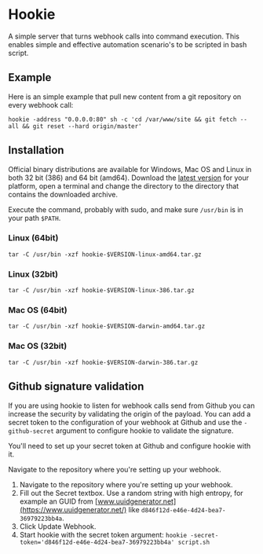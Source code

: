 # Hookie

A simple server that turns webhook calls into command execution. This enables simple and effective
automation scenario's to be scripted in bash script.

## Example

Here is an simple example that pull new content from a git repository on every webhook call:

```
hookie -address "0.0.0.0:80" sh -c 'cd /var/www/site && git fetch --all && git reset --hard origin/master'

```
## Installation

Official binary distributions are available for Windows, Mac OS and Linux in both 32 bit (386) and 64 bit (amd64).
Download the [latest version](https://github.com/pjvds/hookie/releases/latest) for your platform, open a terminal and change the directory to the directory that contains the downloaded archive.

Execute the command, probably with sudo, and make sure `/usr/bin` is in your path `$PATH`.

### Linux (64bit)

```
tar -C /usr/bin -xzf hookie-$VERSION-linux-amd64.tar.gz
```

### Linux (32bit)

```
tar -C /usr/bin -xzf hookie-$VERSION-linux-386.tar.gz
```

### Mac OS (64bit)

```
tar -C /usr/bin -xzf hookie-$VERSION-darwin-amd64.tar.gz
```

### Mac OS (32bit)

```
tar -C /usr/bin -xzf hookie-$VERSION-darwin-386.tar.gz
```

## Github signature validation

If you are using hookie to listen for webhook calls send from Github you can increase the security
by validating the origin of the payload. You can add a secret token to the configuration of your
webhook at Github and use the `-github-secret` argument to configure hookie to validate the signature.

You'll need to set up your secret token at Github and configure hookie with it.

Navigate to the repository where you're setting up your webhook.

1. Navigate to the repository where you're setting up your webhook.
2. Fill out the Secret textbox. Use a random string with high entropy, for example an GUID from
   [www.uuidgenerator.net](https://www.uuidgenerator.net/) like `d846f12d-e46e-4d24-bea7-36979223bb4a`.
3. Click Update Webhook.
4. Start hookie with the secret token argument: `hookie -secret-token='d846f12d-e46e-4d24-bea7-36979223bb4a' script.sh`
